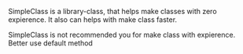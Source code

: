 SimpleClass is a library-class, that helps make classes with zero expierence. It also can helps with make class faster.

SimpleClass is not recommended you for make class with expierence. Better use default method
